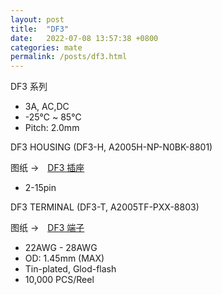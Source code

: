 ```yaml
---
layout: post
title:  "DF3"
date:   2022-07-08 13:57:38 +0800
categories: mate
permalink: /posts/df3.html
---
```


DF3 系列

* 3A, AC,DC
* -25℃ ~ 85℃
* Pitch: 2.0mm


DF3 HOUSING (DF3-H, A2005H-NP-N0BK-8801)

图纸 →　[DF3 插座](/assets/DF3-H.pdf)

* 2-15pin

DF3 TERMINAL (DF3-T, A2005TF-PXX-8803)

图纸 →　[DF3 端子](/assets/DF3-T.pdf)

* 22AWG - 28AWG
* OD: 1.45mm (MAX)
* Tin-plated, Glod-flash
* 10,000 PCS/Reel
